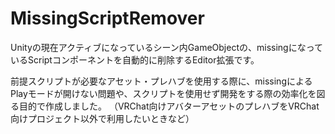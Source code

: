 # MissingScriptRemover
Unityの現在アクティブになっているシーン内GameObjectの、missingになっているScriptコンポーネントを自動的に削除するEditor拡張です。

前提スクリプトが必要なアセット・プレハブを使用する際に、missingによるPlayモードが開けない問題や、スクリプトを使用せず開発をする際の効率化を図る目的で作成しました。
（VRChat向けアバターアセットのプレハブをVRChat向けプロジェクト以外で利用したいときなど）
